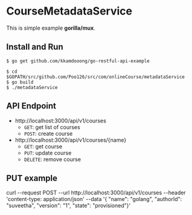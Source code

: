 # CourseMetadataService

This is simple example **gorilla/mux**.  

## Install and Run
```shell
$ go get github.com/kkamdooong/go-restful-api-example

$ cd $GOPATH/src/github.com/Poo126/src/com/onlineCourse/metadataService
$ go build
$ ./metadataService
```

## API Endpoint
- http://localhost:3000/api/v1/courses
    - `GET`: get list of courses
    - `POST`: create course
- http://localhost:3000/api/v1/courses/{name}
    - `GET`: get course
    - `PUT`: update course
    - `DELETE`: remove course

## PUT example
curl --request POST --url http://localhost:3000/api/v1/courses --header 'content-type: application/json' --data 
'{ 
  "name": "golang",
  "authorId": "suveetha",
"version": "1", "state": "provisioned"}'